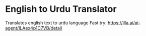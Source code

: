 # English to Urdu Translator
Translates english text to urdu language
Fast try: https://illa.ai/ai-agent/ILAex4p1C7VB/detail
